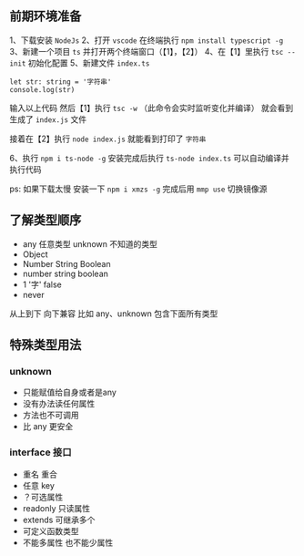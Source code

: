 ## 前期环境准备

1、下载安装 `NodeJs`
2、打开 `vscode` 在终端执行 `npm install typescript -g`
3、新建一个项目 `ts` 并打开两个终端窗口（【1】，【2】）
4、在【1】里执行 `tsc --init` 初始化配置
5、新建文件 `index.ts`

```
let str: string = '字符串'
console.log(str)

```

输入以上代码 然后【1】执行 `tsc -w` （此命令会实时监听变化并编译） 就会看到生成了 `index.js` 文件

接着在【2】执行 `node index.js` 就能看到打印了 `字符串`

6、执行 `npm i ts-node -g` 安装完成后执行 `ts-node index.ts` 可以自动编译并执行代码

ps: 如果下载太慢 安装一下 `npm i xmzs -g` 完成后用 `mmp use` 切换镜像源

## 了解类型顺序

*  any 任意类型 unknown 不知道的类型
*  Object
*  Number String Boolean
*  number string boolean
*  1      '字'    false
*  never

从上到下 向下兼容 比如 any、unknown 包含下面所有类型

## 特殊类型用法

### unknown

* 只能赋值给自身或者是any
* 没有办法读任何属性
* 方法也不可调用
* 比 any 更安全

### interface 接口

* 重名 重合
* 任意 key
* ？可选属性
* readonly 只读属性
* extends 可继承多个
* 可定义函数类型
* 不能多属性 也不能少属性


